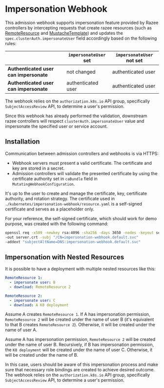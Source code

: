 # Impersonation Webhook

This admission webhook supports impersonation feature
provided by Razee controllers by intercepting requests
that create razee resources
(such as [RemoteResource](https://github.com/razee-io/RemoteResource) and
[MustacheTemplate](https://github.com/razee-io/MustacheTemplate)) and
updates the `spec.clusterAuth.impersonateUser` field accordingly based
on the following rules:

| | `impersonateUser` set | `impersonateUser` **not** set |
| ---| --- | --- |
|**Authenticated user can impersonate**|not changed|authenticated user|
|**Authenticated user can impersonate**|authenticated user|authenticated user|

The webhook relies on the `authorization.k8s.io` API group, specifically
`SubjectAccessReview` API, to determine a user's permission.

Since this webhook has already performed the validation, downstream razee
controllers will respect `clusterAuth.impersonateUser` value and impersonate
the specified user or service account.

## Installation

Communication between admission controllers and webhooks is via HTTPS:

- Webhook servers must present a valid certificate. The certificate and key are
  stored in a secret.
- Admission controllers will validate the presented certificate by using the
  certificate authority set in `caBundle` field in `MutatingWebhookConfiguration`.

It's up to the user to create and manage the certificate, key, certificate
authority, and rotation strategy. The certificate used in
`./kubernetes/impersonation-webhook/resource.yaml` is a self-signed certificate
and serves as a placeholder only.

For your reference, the self-signed certificate, which should work for demo
purpose, was created with the following command:

```bash
openssl req -x509 -newkey rsa:4096 -sha256 -days 3650 -nodes -keyout server.key 
-out server.crt -subj "/CN=impersonation-webhook.default.svc" 
-addext "subjectAltName=DNS:impersonation-webhook.default.svc"
```

## Impersonation with Nested Resources

It is possible to have a deployment with multiple nested resources like this:

``` yaml
RemoteResource 1:
  - impersonate user: B
  - download: RemoteResource 2
```

``` yaml
RemoteResource 2:
  - impersonate user: C
  - download: A K8 deployment
```

Assume A creates `RemoteResource 1`. If A has impersonation permission,
`RemoteResource 2` will be created under the name of user B (it's equivalent to
that B creates `RemoteResource 2`). Otherwise, it will be created under the name
of user A.

Assume A has impersonation permission, `RemoteResource 2` will be created under
the name of user B. Recursively, if B has impersonation permission, the
`K8 deployment` will be created under the name of user C. Otherwise, it will be
created under the name of B.

In this case, users should be aware of this impersonation process and make sure
that necessary role bindings are created to achieve desired outcome. The webhook
relies on the `authorization.k8s.io` API group, specifically
`SubjectAccessReview` API, to determine a user's permission.
